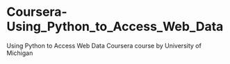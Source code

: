 # Coursera-Using_Python_to_Access_Web_Data
Using Python to Access Web Data Coursera course by University of Michigan
